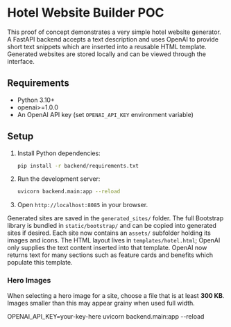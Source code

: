 # Hotel Website Builder POC

This proof of concept demonstrates a very simple hotel website generator. A FastAPI backend accepts a text description and uses OpenAI to provide short text snippets which are inserted into a reusable HTML template. Generated websites are stored locally and can be viewed through the interface.

## Requirements

- Python 3.10+
- openai>=1.0.0
- An OpenAI API key (set `OPENAI_API_KEY` environment variable)

## Setup

1. Install Python dependencies:
   ```bash
   pip install -r backend/requirements.txt
   ```
2. Run the development server:
   ```bash
   uvicorn backend.main:app --reload
   ```
3. Open `http://localhost:8085` in your browser.

Generated sites are saved in the `generated_sites/` folder. The full Bootstrap library is bundled in `static/bootstrap/` and can be copied into generated sites if desired. Each site now contains an `assets/` subfolder holding its images and icons. The HTML layout lives in `templates/hotel.html`; OpenAI only supplies the text content inserted into that template.
OpenAI now returns text for many sections such as feature cards and benefits which populate this template.

### Hero Images

When selecting a hero image for a site, choose a file that is at least **300 KB**. Images smaller than this may appear grainy when used full width.

OPENAI_API_KEY=your-key-here uvicorn backend.main:app --reload
